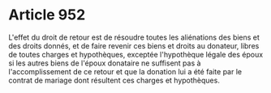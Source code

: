 # Article 952

L'effet du droit de retour est de résoudre toutes les aliénations des biens et des droits donnés, et de faire revenir ces biens et droits au donateur, libres de toutes charges et hypothèques, exceptée l'hypothèque légale des époux si les autres biens de l'époux donataire ne suffisent pas à l'accomplissement de ce retour et que la donation lui a été faite par le contrat de mariage dont résultent ces charges et hypothèques.

